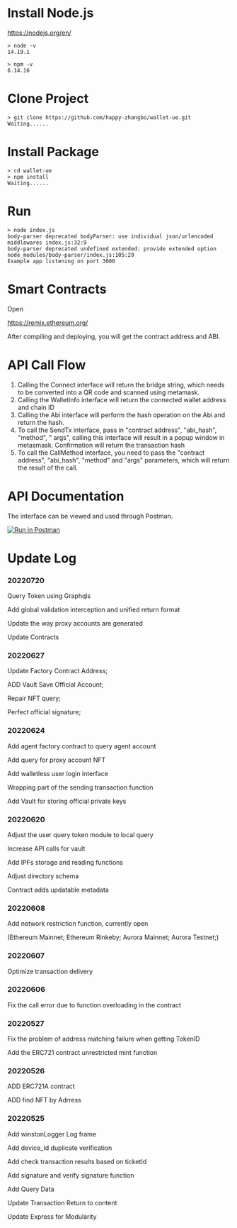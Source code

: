 # Install Node.js

https://nodejs.org/en/

```shell
> node -v
14.19.1

> npm -v
6.14.16
```

# Clone Project

```shell
> git clone https://github.com/happy-zhangbo/wallet-ue.git
Waiting......
```

# Install Package

```shell
> cd wallet-ue
> npm install
Waiting......
```

# Run

```shell
> node index.js
body-parser deprecated bodyParser: use individual json/urlencoded middlewares index.js:32:9
body-parser deprecated undefined extended: provide extended option node_modules/body-parser/index.js:105:29
Example app listening on port 3000
```

# Smart Contracts

Open

https://remix.ethereum.org/

After compiling and deploying, you will get the contract address and ABI.

# API Call Flow

1. Calling the Connect interface will return the bridge string, which needs to be converted into a QR code and scanned using metamask.
2. Calling the WalletInfo interface will return the connected wallet address and chain ID
3. Calling the Abi interface will perform the hash operation on the Abi and return the hash.
4. To call the SendTx interface, pass in "contract address", "abi_hash", "method", " args", calling this interface will result in a popup window in metasmask. Confirmation will return the transaction hash
5. To call the CallMethod interface, you need to pass the "contract address", "abi_hash", "method" and "args" parameters, which will return the result of the call.

# API Documentation

The interface can be viewed and used through Postman.

[![Run in Postman](https://run.pstmn.io/button.svg)](https://app.getpostman.com/run-collection/14909165-e71eee17-9f30-41eb-b1f9-913bfef546d7?action=collection%2Ffork&collection-url=entityId%3D14909165-e71eee17-9f30-41eb-b1f9-913bfef546d7%26entityType%3Dcollection%26workspaceId%3Dc9137c59-d8cc-44c5-8a87-0dc7eaf8dec1)

# Update Log

### 20220720

Query Token using Graphqls

Add global validation interception and unified return format

Update the way proxy accounts are generated

Update Contracts

### 20220627

Update Factory Contract Address;

ADD Vault Save Official Account;

Repair NFT query;

Perfect official signature;

### 20220624

Add agent factory contract to query agent account

Add query for proxy account NFT

Add walletless user login interface

Wrapping part of the sending transaction function

Add Vault for storing official private keys

### 20220620

Adjust the user query token module to local query

Increase API calls for vault

Add IPFs storage and reading functions

Adjust directory schema

Contract adds updatable metadata

### 20220608

Add network restriction function, currently open

(Ethereum Mainnet;
Ethereum Rinkeby;
Aurora Mainnet;
Aurora Testnet;)


### 20220607

Optimize transaction delivery

### 20220606

Fix the call error due to function overloading in the contract

### 20220527

Fix the problem of address matching failure when getting TokenID

Add the ERC721 contract unrestricted mint function

### 20220526

ADD ERC721A contract

ADD find NFT by Adrress

### 20220525

Add winstonLogger Log frame

Add device_Id duplicate verification

Add check transaction results based on ticketId

Add signature and verify signature function

Add Query Data

Update Transaction Return to content

Update Express for Modularity


